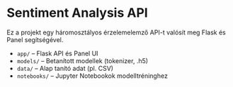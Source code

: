# Sentiment Analysis API

Ez a projekt egy háromosztályos érzelemelemző API-t valósít meg Flask és Panel segítségével.
- `app/` – Flask API és Panel UI
- `models/` – Betanított modellek (tokenizer, .h5)
- `data/` – Alap tanító adat (pl. CSV)
- `notebooks/` – Jupyter Notebookok modelltréninghez
